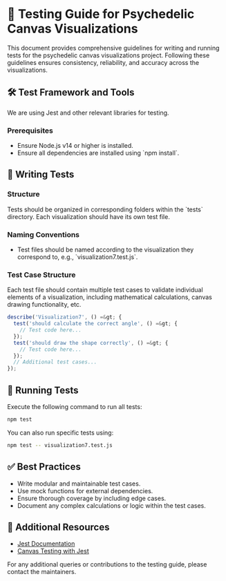 # 🧪 Testing Guide for Psychedelic Canvas Visualizations

This document provides comprehensive guidelines for writing and running tests for the psychedelic canvas visualizations project. Following these guidelines ensures consistency, reliability, and accuracy across the visualizations.

## 🛠️ Test Framework and Tools

We are using Jest and other relevant libraries for testing.

### Prerequisites
- Ensure Node.js v14 or higher is installed.
- Ensure all dependencies are installed using \`npm install\`.

## 🧪 Writing Tests

### Structure

Tests should be organized in corresponding folders within the \`tests\` directory. Each visualization should have its own test file.

### Naming Conventions

- Test files should be named according to the visualization they correspond to, e.g., \`visualization7.test.js\`.

### Test Case Structure

Each test file should contain multiple test cases to validate individual elements of a visualization, including mathematical calculations, canvas drawing functionality, etc.

```javascript
describe('Visualization7', () =&gt; {
  test('should calculate the correct angle', () =&gt; {
    // Test code here...
  });
  test('should draw the shape correctly', () =&gt; {
    // Test code here...
  });
  // Additional test cases...
});
```

## 🚀 Running Tests

Execute the following command to run all tests:

```bash
npm test
```

You can also run specific tests using:

```bash
npm test -- visualization7.test.js
```

## ✅ Best Practices

- Write modular and maintainable test cases.
- Use mock functions for external dependencies.
- Ensure thorough coverage by including edge cases.
- Document any complex calculations or logic within the test cases.

## 📜 Additional Resources

- [Jest Documentation](https://jestjs.io/docs/getting-started)
- [Canvas Testing with Jest](link-to-specific-resource)

For any additional queries or contributions to the testing guide, please contact the maintainers.
